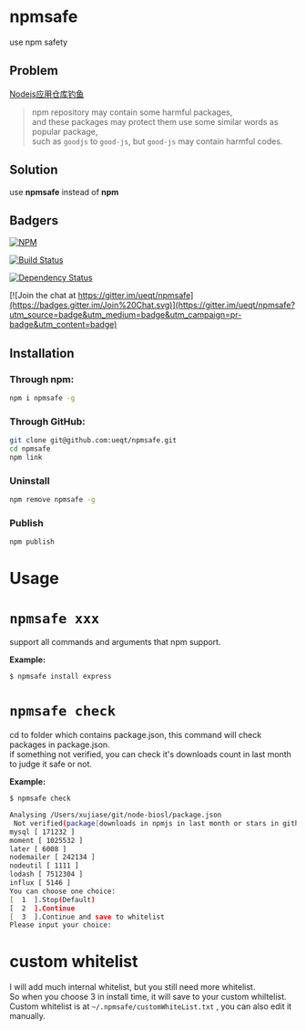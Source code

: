 # npmsafe
use npm safety

## Problem

[Nodejs应用仓库钓鱼](http://www.cnblogs.com/index-html/p/npm_package_phishing.html)

>npm repository may contain some harmful packages,  
>and these packages may protect them use some similar words as popular package,  
>such as `goodjs` to `good-js`, but `good-js` may contain harmful codes. 

## Solution

use **npmsafe** instead of **npm**

## Badgers
[![NPM](https://nodei.co/npm/npmsafe.png?downloads=true&stars=true)](https://nodei.co/npm/npmsafe/)

[![Build Status](https://api.travis-ci.org/ueqt/npmsafe.png)](http://travis-ci.org/ueqt/npmsafe)

[![Dependency Status](https://david-dm.org/ueqt/npmsafe.svg)](https://david-dm.org/ueqt/npmsafe)

[![Join the chat at https://gitter.im/ueqt/npmsafe](https://badges.gitter.im/Join%20Chat.svg)](https://gitter.im/ueqt/npmsafe?utm_source=badge&utm_medium=badge&utm_campaign=pr-badge&utm_content=badge)

## Installation

### Through npm:
```bash
npm i npmsafe -g
```

### Through GitHub:
```bash
git clone git@github.com:ueqt/npmsafe.git
cd npmsafe
npm link
```

### Uninstall
```bash
npm remove npmsafe -g
```

### Publish
```bash
npm publish
```

# Usage

# `npmsafe xxx`
support all commands and arguments that npm support.

**Example:**

```bash
$ npmsafe install express
```

# `npmsafe check`
cd to folder which contains package.json, this command will check packages in package.json.  
if something not verified, you can check it's downloads count in last month to judge it safe or not.

**Example:**

```bash
$ npmsafe check

Analysing /Users/xujiase/git/node-biosl/package.json
 Not verified(package[downloads in npmjs in last month or stars in github(todo)]): 7
mysql [ 171232 ]
moment [ 1025532 ]
later [ 6008 ]
nodemailer [ 242134 ]
nodeutil [ 1111 ]
lodash [ 7512304 ]
influx [ 5146 ]
You can choose one choice:
[  1  ].Stop(Default)
[  2  ].Continue
[  3  ].Continue and save to whitelist
Please input your choice:
```

# custom whitelist
I will add much internal whitelist, but you still need more whitelist.  
So when you choose 3 in install time, it will save to your custom whiltelist.  
Custom whitelist is at `~/.npmsafe/customWhiteList.txt`  , you can also edit it manually.

